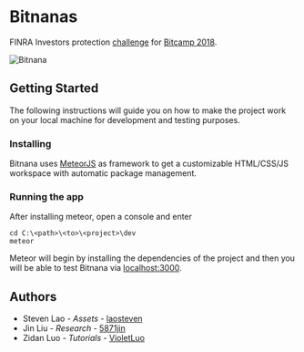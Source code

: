 # Bitnanas
FINRA Investors protection [challenge](http://technology.finra.org/articles/bitcamp.html) for [Bitcamp 2018](https://bit.camp/).

![Bitnana](https://i.imgur.com/fVMUbAg.gif)

## Getting Started
The following instructions will guide you on how to make the project work on your local machine for development and testing purposes.

### Installing
Bitnana uses [MeteorJS](https://www.meteor.com/) as framework to get a customizable HTML/CSS/JS workspace with automatic package management. 

### Running the app
After installing meteor, open a console and enter
```
cd C:\<path>\<to>\<project>\dev
meteor
```

Meteor will begin by installing the dependencies of the project and then you will be able to test Bitnana via [localhost:3000](http://localhost:3000/).

## Authors

* Steven Lao - _Assets_ - [laosteven](https://github.com/laosteven)
* Jin Liu - _Research_ - [5871jin](https://github.com/5871jin)
* Zidan Luo - _Tutorials_ - [VioletLuo](https://github.com/VioletLuo)
